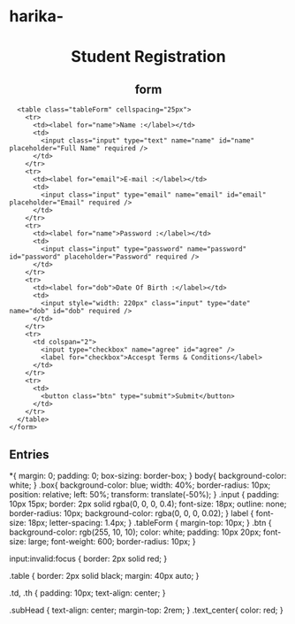 # harika-
<!DOCTYPE html>
<html lang="en">

<head>
  <meta charset="UTF-8">
  <meta http-equiv="X-UA-Compatible" content="IE=edge">
  <meta name="viewport" content="width=device-width, initial-scale=1.0">
  <title>Document</title>
  <link rel="stylesheet" href="style.css">
</head>

<body>
  <h1 align="center" class="head">Student Registration</h1>
  <h2 align="center">form</h2>
  <div class="box">
    <form class="form" id="form">

      <table class="tableForm" cellspacing="25px">
        <tr>
          <td><label for="name">Name :</label></td>
          <td>
            <input class="input" type="text" name="name" id="name" placeholder="Full Name" required />
          </td>
        </tr>
        <tr>
          <td><label for="email">E-mail :</label></td>
          <td>
            <input class="input" type="email" name="email" id="email" placeholder="Email" required />
          </td>
        </tr>
        <tr>
          <td><label for="name">Password :</label></td>
          <td>
            <input class="input" type="password" name="password" id="password" placeholder="Password" required />
          </td>
        </tr>
        <tr>
          <td><label for="dob">Date Of Birth :</label></td>
          <td>
            <input style="width: 220px" class="input" type="date" name="dob" id="dob" required />
          </td>
        </tr>
        <tr>
          <td colspan="2">
            <input type="checkbox" name="agree" id="agree" />
            <label for="checkbox">Accespt Terms & Conditions</label>
          </td>
        </tr>
        <tr>
          <td>
            <button class="btn" type="submit">Submit</button>
          </td>
        </tr>
      </table>
    </form>
  </div>

  <div class="entry">
    <h2 class="subHead">Entries</h2>
    <div id="tableDiv"></div>
  </div>
</body>
<script>
  let form = document.getElementById("form");

  const retriveEntries = () => {
    let entries = localStorage.getItem("userEntry");

    if (entries) {
      entries = JSON.parse(entries);
    } else {
      entries = [];
    }
    return entries;
  };

  let Entries = retriveEntries();

  const displayEntries = () => {
    const entries = retriveEntries();

    const rows = entries
      .map((entry) => {
        const name = `<td class="td">${entry.name}</td>`;
        const email = `<td class="td">${entry.email}</td>`;
        const password = `<td class="td">${entry.password}</td>`;
        const dob = `<td class="td">${entry.dob}</td>`;
        const accseptConditions = `<td class="td">${entry.accseptConditions}</td>`;

        const row = `<tr>${name} ${email} ${password} ${dob} ${accseptConditions}</tr>`;
        return row;
      })
      .join("\n");

    let tableDiv = document.getElementById("tableDiv");

    tableDiv.innerHTML = `<table class="table" border="2">
  <tr>
    <th class="th">Name</th>
    <th class="th">Email</th>
    <th class="th">Password</th>
    <th class="th">Dob</th>
    <th class="th">Accepted terms?</th>
  </tr>
    ${rows}
  </table>`;
  };

  const saveUserFrom = (event) => {
    event.preventDefault();

    let name = document.getElementById("name").value;
    let email = document.getElementById("email").value;
    let password = document.getElementById("password").value;
    let dob = document.getElementById("dob").value;
    let accseptConditions = document.getElementById("agree").checked;

    let entry_obj = {
      name,
      email,
      password,
      dob,
      accseptConditions,
    };

    Entries.push(entry_obj);

    localStorage.setItem("userEntry", JSON.stringify(Entries));

    displayEntries();
  };

  form.addEventListener("submit", saveUserFrom);

  displayEntries();

  function getAge(today, birthDate) {
    var age = today.getFullYear() - birthDate.getFullYear();
    var m = today.getMonth() - birthDate.getMonth();
    if (m < 0 || (m === 0 && today.getDate() < birthDate.getDate())) {
      age--;
    }
    return age;
  }

  let dateELE = document.getElementById("dob");

  dateELE.addEventListener("change", () => {
    let [year, month, date] = document.getElementById("dob").value.split("-");

    let dob = new Date(year, month, date);
    let Today = new Date();

    age = getAge(Today, dob);

    dateELE.style.border = "2px solid rgba(0, 0, 0, 0.4)";
    if (age < 18 || age > 55) {
      dateELE.setCustomValidity("Your age is not lies between 18 and 55");
      dateELE.style.border = "2px solid red";
      return;
    } else {
      dateELE.setCustomValidity("");
    }
  });

  const email = document.getElementById("email");

  email.addEventListener("input", () => validate(email));

  function validate(ele) {
    if (ele.validity.typeMismatch) {
      ele.setCustomValidity("The Email is not in the right format!!!");
      ele.reportValidity();
    } else {
      ele.setCustomValidity("");
    }
  }

</script>

</html>




*{
  margin: 0;
  padding: 0;
  box-sizing: border-box;
}
body{
  background-color: white;
}
.box{
  background-color: blue;
  width: 40%;
  border-radius: 10px;
  position: relative;
  left: 50%;
  transform: translate(-50%);
}
.input {
  padding: 10px 15px;
  border: 2px solid rgba(0, 0, 0, 0.4);
  font-size: 18px;
  outline: none;
  border-radius: 10px;
  background-color: rgba(0, 0, 0, 0.02);
}
label {
  font-size: 18px;
  letter-spacing: 1.4px;
}
.tableForm {
  margin-top: 10px;
}
.btn {
  background-color: rgb(255, 10, 10);
  color: white;
  padding: 10px 20px;
  font-size: large;
  font-weight: 600;
  border-radius: 10px;
}

input:invalid:focus {
  border: 2px solid red;
}

.table {
  border: 2px solid black;
  margin: 40px auto;
}

.td,
.th {
  padding: 10px;
  text-align: center;
}

.subHead {
  text-align: center;
  margin-top: 2rem;
}
.text_center{
  color: red;
}
